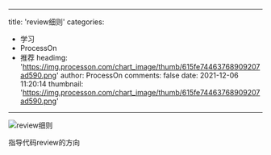 
---
title: 'review细则'
categories: 
 - 学习
 - ProcessOn
 - 推荐
headimg: 'https://img.processon.com/chart_image/thumb/615fe74463768909207ad590.png'
author: ProcessOn
comments: false
date: 2021-12-06 11:20:14
thumbnail: 'https://img.processon.com/chart_image/thumb/615fe74463768909207ad590.png'
---

<div>   
<img class="thumb" alt="review细则" src="https://img.processon.com/chart_image/thumb/615fe74463768909207ad590.png" referrerpolicy="no-referrer">
<p>指导代码review的方向</p>  
</div>
            